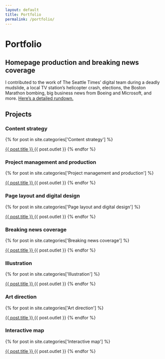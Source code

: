 ```yaml
---
layout: default
title: Portfolio
permalink: /portfolio/
---
```


<h1 class="post-title">Portfolio</h1>

<h2>Homepage production and breaking news coverage</h2>
<p>I contributed to the work of The Seattle Times’ digital team during a deadly mudslide, a local TV station’s helicopter crash, elections, the Boston Marathon bombing, big business news from Boeing and Microsoft, and more. <a href="/homepage-breaking-news/">Here’s a detailed rundown.</a></p>

<h2>Projects</h2>

<h3>Content strategy</h3>

<div>
  {% for post in site.categories['Content strategy'] %}
      <p><a href="{{ post.url }}">{{ post.title }} </a>{{ post.outlet }}
  {% endfor %}


<h3>Project management and production</h3>

  {% for post in site.categories['Project management and production'] %}
    <p><a href="{{ post.url }}">{{ post.title }} </a>{{ post.outlet }}
  {% endfor %}


<h3>Page layout and digital design</h3>

  {% for post in site.categories['Page layout and digital design'] %}
    <p><a href="{{ post.url }}">{{ post.title }} </a>{{ post.outlet }}
  {% endfor %}


<h3>Breaking news coverage</h3>

  {% for post in site.categories['Breaking news coverage'] %}
    <p><a href="{{ post.url }}">{{ post.title }} </a>{{ post.outlet }}
  {% endfor %}


<h3>Illustration</h3>

  {% for post in site.categories['Illustration'] %}
    <p><a href="{{ post.url }}">{{ post.title }} </a>{{ post.outlet }}
  {% endfor %}


<h3>Art direction</h3>

  {% for post in site.categories['Art direction'] %}
    <p><a href="{{ post.url }}">{{ post.title }} </a>{{ post.outlet }}
  {% endfor %}


<h3>Interactive map</h3>

  {% for post in site.categories['Interactive map'] %}
    <p><a href="{{ post.url }}">{{ post.title }} </a>{{ post.outlet }}
  {% endfor %}
